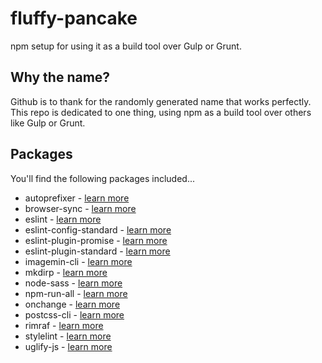 # fluffy-pancake
npm setup for using it as a build tool over Gulp or Grunt.

## Why the name?
Github is to thank for the randomly generated name that works perfectly. This repo is dedicated to one thing, using npm as a build tool over others like Gulp or Grunt.

## Packages
You'll find the following packages included...
* autoprefixer - [learn more](https://www.npmjs.com/package/autoprefixer)
* browser-sync - [learn more](https://www.npmjs.com/package/browser-sync)
* eslint - [learn more](https://www.npmjs.com/package/eslint)
* eslint-config-standard - [learn more](https://www.npmjs.com/package/eslint-config-standard)
* eslint-plugin-promise - [learn more](https://www.npmjs.com/package/eslint-plugin-promise)
* eslint-plugin-standard - [learn more](https://www.npmjs.com/package/eslint-plugin-standard)
* imagemin-cli - [learn more](https://www.npmjs.com/package/imagemin-cli)
* mkdirp - [learn more](https://www.npmjs.com/package/mkdirp)
* node-sass - [learn more](https://www.npmjs.com/package/node-sass)
* npm-run-all - [learn more](https://www.npmjs.com/package/npm-run-all)
* onchange - [learn more](https://www.npmjs.com/package/onchange)
* postcss-cli - [learn more](https://www.npmjs.com/package/postcss-cli)
* rimraf - [learn more](https://www.npmjs.com/package/rimraf)
* stylelint - [learn more](https://www.npmjs.com/package/stylelint)
* uglify-js - [learn more](https://www.npmjs.com/package/uglify-js)